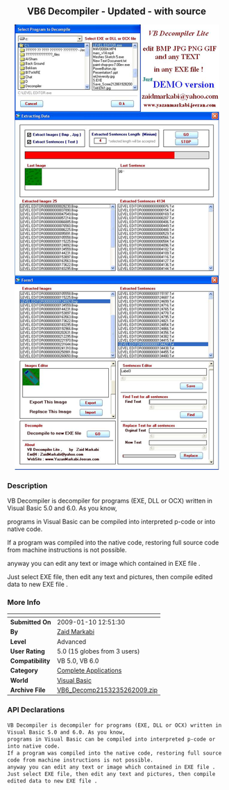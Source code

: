 ﻿<div align="center">

## VB6 Decompiler \- Updated \- with source

<img src="PIC2009526102331040.JPG">
</div>

### Description

VB Decompiler is decompiler for programs (EXE, DLL or OCX) written in Visual Basic 5.0 and 6.0. As you know,

programs in Visual Basic can be compiled into interpreted p-code or into native code.

If a program was compiled into the native code, restoring full source code from machine instructions is not possible.

anyway you can edit any text or image which contained in EXE file .

Just select EXE file, then edit any text and pictures, then compile edited data to new EXE file .
 
### More Info
 


<span>             |<span>
---                |---
**Submitted On**   |2009-01-10 12:51:30
**By**             |[Zaid Markabi](https://github.com/Planet-Source-Code/PSCIndex/blob/master/ByAuthor/zaid-markabi.md)
**Level**          |Advanced
**User Rating**    |5.0 (15 globes from 3 users)
**Compatibility**  |VB 5\.0, VB 6\.0
**Category**       |[Complete Applications](https://github.com/Planet-Source-Code/PSCIndex/blob/master/ByCategory/complete-applications__1-27.md)
**World**          |[Visual Basic](https://github.com/Planet-Source-Code/PSCIndex/blob/master/ByWorld/visual-basic.md)
**Archive File**   |[VB6\_Decomp2153235262009\.zip](https://github.com/Planet-Source-Code/zaid-markabi-vb6-decompiler-updated-with-source__1-72111/archive/master.zip)

### API Declarations

```
VB Decompiler is decompiler for programs (EXE, DLL or OCX) written in Visual Basic 5.0 and 6.0. As you know,
programs in Visual Basic can be compiled into interpreted p-code or into native code.
If a program was compiled into the native code, restoring full source code from machine instructions is not possible.
anyway you can edit any text or image which contained in EXE file .
Just select EXE file, then edit any text and pictures, then compile edited data to new EXE file .
```






